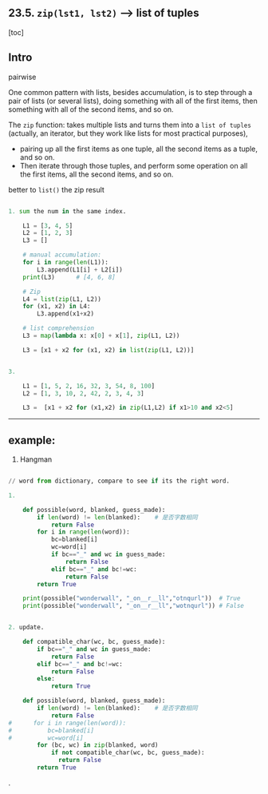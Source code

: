 
## 23.5. `zip(lst1, lst2)` --> list of tuples

[toc]

## Intro

pairwise

One common pattern with lists, besides accumulation, is to step through a pair of lists (or several lists), doing something with all of the first items, then something with all of the second items, and so on.

The `zip` function: takes multiple lists and turns them into a `list of tuples` (actually, an iterator, but they work like lists for most practical purposes),
- pairing up all the first items as one tuple, all the second items as a tuple, and so on.
- Then iterate through those tuples, and perform some operation on all the first items, all the second items, and so on.

better to `list()` the zip result


```py

1. sum the num in the same index.

    L1 = [3, 4, 5]
    L2 = [1, 2, 3]
    L3 = []

    # manual accumulation:
    for i in range(len(L1)):
        L3.append(L1[i] + L2[i])
    print(L3)      # [4, 6, 8]

    # Zip
    L4 = list(zip(L1, L2))
    for (x1, x2) in L4:
        L3.append(x1+x2)

    # list comprehension
    L3 = map(lambda x: x[0] + x[1], zip(L1, L2))

    L3 = [x1 + x2 for (x1, x2) in list(zip(L1, L2))]


3.

    L1 = [1, 5, 2, 16, 32, 3, 54, 8, 100]
    L2 = [1, 3, 10, 2, 42, 2, 3, 4, 3]

    L3 =  [x1 + x2 for (x1,x2) in zip(L1,L2) if x1>10 and x2<5]

```

---

## example:

1. Hangman

```py

// word from dictionary, compare to see if its the right word.

1.

    def possible(word, blanked, guess_made):
        if len(word) != len(blanked):    # 是否字数相同
            return False
        for i in range(len(word)):
            bc=blanked[i]
            wc=word[i]
            if bc=="_" and wc in guess_made:
                return False
            elif bc=="_" and bc!=wc:
                return False
        return True

    print(possible("wonderwall", "_on__r__ll","otnqurl"))  # True
    print(possible("wonderwall", "_on__r__ll","wotnqurl")) # False


2. update.

    def compatible_char(wc, bc, guess_made):
        if bc=="_" and wc in guess_made:
            return False
        elif bc=="_" and bc!=wc:
            return False
        else:
            return True

    def possible(word, blanked, guess_made):
        if len(word) != len(blanked):    # 是否字数相同
            return False    
#      for i in range(len(word)):
#          bc=blanked[i]
#          wc=word[i]
        for (bc, wc) in zip(blanked, word)
            if not compatible_char(wc, bc, guess_made):
              return False
        return True
```









.
